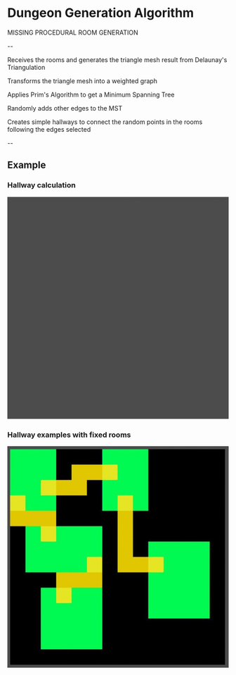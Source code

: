 # Dungeon Generation Algorithm

MISSING PROCEDURAL ROOM GENERATION

--

Receives the rooms and generates the triangle mesh result from Delaunay's Triangulation

Transforms the triangle mesh into a weighted graph

Applies Prim's Algorithm to get a Minimum Spanning Tree

Randomly adds other edges to the MST

Creates simple hallways to connect the random points in the rooms following the edges selected

--


## Example

### Hallway calculation
![example.gif](others/example.gif)

### Hallway examples with fixed rooms
![example2.gif](others/example2.gif)